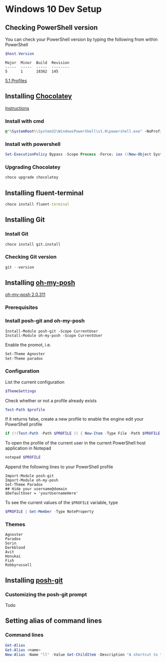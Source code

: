 [_metadata_:author]:    - ""
[_metadata_:date]:      - "09/25/2019"

# Windows 10 Dev Setup
## Checking PowerShell version
You can check your PowerShell version by typing the following from within PowerShell
```powershell
$host.Version
```
    
    Major  Minor  Build  Revision
    -----  -----  -----  --------
    5      1      18362  145

[5.1 Profiles](https://docs.microsoft.com/en-us/powershell/module/microsoft.powershell.core/about/about_profiles?view=powershell-5.1)

## Installing [Chocolatey](https://chocolatey.org/)  
[Instructions](https://chocolatey.org/docs/installation#more-install-options)

### Install with cmd
```cmd
@"%SystemRoot%\System32\WindowsPowerShell\v1.0\powershell.exe" -NoProfile -InputFormat None -ExecutionPolicy Bypass -Command "iex ((New-Object System.Net.WebClient).DownloadString('https://chocolatey.org/install.ps1'))" && SET "PATH=%PATH%;%ALLUSERSPROFILE%\chocolatey\bin"
```

### Install with powershell
```powershell
Set-ExecutionPolicy Bypass -Scope Process -Force; iex ((New-Object System.Net.WebClient).DownloadString('https://chocolatey.org/install.ps1'))
```

### Upgrading Chocolatey
```cmd
choco upgrade chocolatey
```

## Installing fluent-terminal
```cmd
choco install fluent-terminal
```

## Installing Git
### Install Git
```cmd
choco install git.install
```

### Checking Git version
```powershell
git --version
```

## Installing [oh-my-posh](https://github.com/JanDeDobbeleer/oh-my-posh)

[oh-my-posh 2.0.311](https://www.powershellgallery.com/packages/oh-my-posh/2.0.311)

### Prerequisites
### Install posh-git and oh-my-posh
```
Install-Module posh-git -Scope CurrentUser
Install-Module oh-my-posh -Scope CurrentUser
```

Enable the promot, i.e.
```powershell
Set-Theme Agnoster
Set-Theme paradox
```

### Configuration
List the current configuration
```powershell
$ThemeSettings
```

Check whether or not a profile already exists
```powershell
Test-Path $profile
```

If it returns false, create a new profile to enable the engine edit your PowerShell profile
```powershell
if (!(Test-Path -Path $PROFILE )) { New-Item -Type File -Path $PROFILE -Force }
```

To open the profile of the current user in the current PowerShell host application in Notepad

```powershell
notepad $PROFILE
```

Append the following lines to your PowerShell profile

    Import-Module posh-git
    Import-Module oh-my-posh
    Set-Theme Paradox
    ## Hide your username@domain
    $DefaultUser = 'yourUsernameHere'


To see the current values of the `$PROFILE` variable, type
```powershell
$PROFILE | Get-Member -Type NoteProperty
```

### Themes
    Agnoster
    Paradox
    Sorin
    Darkblood
    Avit
    Honukai
    Fish
    Robbyrussell

## Installing [posh-git](https://github.com/dahlbyk/posh-git)
### Customizing the posh-git prompt
Todo

## Setting alias of command lines
### Command lines
```powershell
Get-Alias
Get-Alias <name>
New-Alias -Name "ll" -Value Get-ChildItem -Description "A shortcut to the Get-ChildItem cmdlet"
```